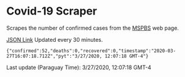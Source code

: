 # Covid-19 Scraper

Scrapes the number of confirmed cases from the [MSPBS](https://www.mspbs.gov.py/covid-19.php) web page.

[JSON Link](https://jmayalag.github.io/covid19-scrape/cases.json)
Updated every 30 minutes.
```
{"confirmed":52,"deaths":0,"recovered":0,"timestamp":"2020-03-27T16:07:18.712Z","pyt":"3/27/2020, 12:07:18 GMT-4"}
```
Last update (Paraguay Time): 3/27/2020, 12:07:18 GMT-4